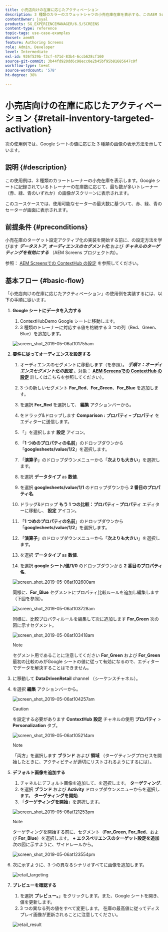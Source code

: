 ```yaml
---
title: 小売店向けの在庫に応じたアクティベーション
description: 3 種類のカラーのスウェットシャツの小売在庫在庫を表示する、このAEM Screensのユースケースについて説明します。
contentOwner: jsyal
products: SG_EXPERIENCEMANAGER/6.5/SCREENS
content-type: reference
topic-tags: use-case-examples
docset: aem65
feature: Authoring Screens
role: Admin, Developer
level: Intermediate
exl-id: 926f529b-f3cf-471d-83b4-6ccb628cf160
source-git-commit: 3b44fd920dd6c98ecc0e2b45bf95b81685647c0f
workflow-type: tm+mt
source-wordcount: '578'
ht-degree: 38%

---
```


# 小売店向けの在庫に応じたアクティベーション {#retail-inventory-targeted-activation}

次の使用例では、Google シートの値に応じた 3 種類の画像の表示方法を示しています。

## 説明 {#description}

この使用例は、3 種類のカラートレーナーの小売在庫を表示します。Google シートに記録されているトレーナーの在庫数に応じて、最も数が多いトレーナー（赤、緑、青のいずれか）の画像がスクリーンに表示されます。

このユースケースでは、使用可能なセーターの最大数に基づいて、赤、緑、青のセーターが画面に表示されます。

## 前提条件 {#preconditions}

小売在庫のターゲット設定アクティブ化の実装を開始する前に、の設定方法を学びます ***データストア***, ***オーディエンスのセグメント化*** および ***チャネルのターゲティングを有効にする*** （AEM Screens プロジェクト内）。

参照： [AEM Screensでの ContextHub の設定](configuring-context-hub.md) を参照してください。

## 基本フロー {#basic-flow}

「小売店向けの在庫に応じたアクティベーション」の使用例を実装するには、以下の手順に従います。

1. **Google シートにデータを入力する**

   1. ContextHubDemo Google シートに移動します。
   1. 3 種類のトレーナーに対応する値を格納する 3 つの列（Red、Green、Blue）を追加します。

   ![screen_shot_2019-05-06at101755am](assets/screen_shot_2019-05-06at101755am.png)

1. **要件に従ってオーディエンスを設定する**

   1. オーディエンスのセグメントに移動します（を参照）。 ***手順 2：オーディエンスセグメント化の設定*** 。対象： **[AEM Screensでの ContextHub の設定](configuring-context-hub.md)** 詳しくはこちらを参照してください）。

   1. 3 つの新しいセグメント **For_Red**、**For_Green**、**For_Blue** を追加します。

   1. を選択 **For_Red** を選択して、 **編集** アクションバーから。

   1. をドラッグ&amp;ドロップします **Comparison : プロパティ – プロパティ** をエディターに送信します。
   1. 「」を選択します **設定** アイコン。
   1. 「**1 つめのプロパティの名前**」のドロップダウンから「**googlesheets/value/1/2**」を選択します。
   1. 「**演算子**」のドロップダウンメニューから「**次よりも大きい**」を選択します。
   1. を選択 **データタイプ** as **数値**.
   1. を選択 **googlesheets/value/1/1** のドロップダウンから **2 番目のプロパティ名**.
   1. ドラッグ&amp;ドロップ **もう 1 つの比較：プロパティ – プロパティ** エディターに移動し、 **設定** アイコン。
   1. 「**1 つめのプロパティの名前**」のドロップダウンから「**googlesheets/value/1/2**」を選択します。
   1. 「**演算子**」のドロップダウンメニューから「**次よりも大きい**」を選択します。
   1. を選択 **データタイプ** as **数値**.
   1. を選択 **google シート/値/1/0** のドロップダウンから **2 番目のプロパティ名**.

   ![screen_shot_2019-05-06at102600am](assets/screen_shot_2019-05-06at102600am.png)

   同様に、**For_Blue** セグメントにプロパティ比較ルールを追加し編集します（下図を参照）。

   ![screen_shot_2019-05-06at103728am](assets/screen_shot_2019-05-06at103728am.png)

   同様に、比較プロパティルールを編集して次に追加します **For_Green** 次の図に示すセグメント。

   ![screen_shot_2019-05-06at103418am](assets/screen_shot_2019-05-06at103418am.png)

   >[!NOTE]
   >
   >セグメント用であることに注意してください **For_Green** および **For_Green**&#x200B;最初の比較のみがGoogle シートの値に従って有効になるので、エディターでデータを解決することはできません。

1. に移動して **DataDrivenRetail** channel （シーケンスチャネル）。
1. を選択 **編集** アクションバーから。

   ![screen_shot_2019-05-06at104257am](assets/screen_shot_2019-05-06at104257am.png)

   >[!CAUTION]
   >
   >を設定する必要があります **ContextHub** **設定** チャネルの使用 **プロパティ** > **Personalization** タブ。

   ![screen_shot_2019-05-06at105214am](assets/screen_shot_2019-05-06at105214am.png)

   >[!NOTE]
   >
   >「両方」を選択します **ブランド** および **領域** （ターゲティングプロセスを開始したときに、アクティビティが適切にリストされるようにするには）。

1. **デフォルト画像を追加する**

   1. チャネルにデフォルト画像を追加して、を選択します。 **ターゲティング**.
   1. を選択 **ブランド** および **Activity** ドロップダウンメニューからを選択します。 **ターゲティングを開始**.
   1. 「**ターゲティングを開始**」を選択します。

   ![screen_shot_2019-05-06at121253pm](assets/screen_shot_2019-05-06at121253pm.png)

   >[!NOTE]
   >
   >ターゲティングを開始する前に、セグメント（**For_Green**, **For_Red**、および **For_Blue**）を選択します。 **+ エクスペリエンスのターゲット設定を追加** 次の図に示すように、サイドレールから。

   ![screen_shot_2019-05-06at123554pm](assets/screen_shot_2019-05-06at123554pm.png)

1. 次に示すように、3 つの異なるシナリオすべてに画像を追加します。

   ![retail_targeting](assets/retail_targeting.gif)

1. **プレビューを確認する**

   1. を選択 **プレビュー。**」をクリックします。また、Google シートを開き、値を更新します。
   1. 3 つの異なる列の値をすべて変更します。 在庫の最高値に従ってディスプレイ画像が更新されることに注意してください。

   ![retail_result](assets/retail_result.gif)
